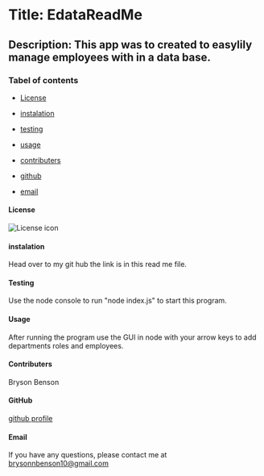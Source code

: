 
# Title: EdataReadMe

## Description: This app was to created to easylily manage employees with in a data base.

### Tabel of contents

* [License](#license)

* [instalation](#instalation)

* [testing](#testing)

* [usage](#usage)

* [contributers](#contributers)

* [github](#github)

* [email](#email)

#### License
![License icon](https://img.shields.io/badge/license-NONE-blue.svg)

#### instalation
Head over to my git hub the link is in this read me file.

#### Testing
Use the node console to run "node index.js" to start this program.

#### Usage
After running the program use the GUI in node with your arrow keys to add departments roles and employees.

#### Contributers
Bryson Benson

#### GitHub
[github profile](https://github.com/Firm-Tofu12)

#### Email
If you have any questions, please contact me at brysonnbenson10@gmail.com

